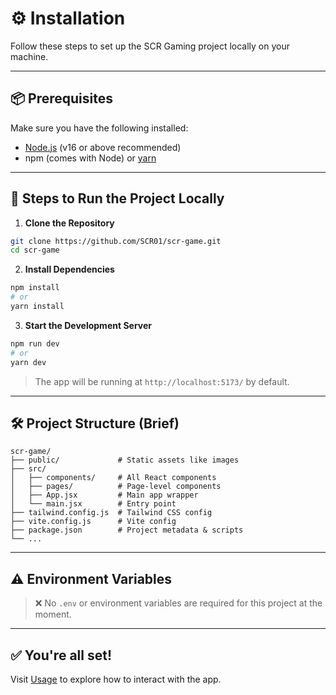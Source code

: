 # ⚙️ Installation

Follow these steps to set up the SCR Gaming project locally on your machine.

---

## 📦 Prerequisites

Make sure you have the following installed:

* [Node.js](https://nodejs.org/) (v16 or above recommended)
* npm (comes with Node) or [yarn](https://yarnpkg.com/)

---

## 🚀 Steps to Run the Project Locally

1. **Clone the Repository**

```bash
git clone https://github.com/SCR01/scr-game.git
cd scr-game
```

2. **Install Dependencies**

```bash
npm install
# or
yarn install
```

3. **Start the Development Server**

```bash
npm run dev
# or
yarn dev
```

> The app will be running at `http://localhost:5173/` by default.

---

## 🛠️ Project Structure (Brief)

```
scr-game/
├── public/             # Static assets like images
├── src/
│   ├── components/     # All React components
│   ├── pages/          # Page-level components
│   ├── App.jsx         # Main app wrapper
│   └── main.jsx        # Entry point
├── tailwind.config.js  # Tailwind CSS config
├── vite.config.js      # Vite config
├── package.json        # Project metadata & scripts
└── ...
```

---

## ⚠️ Environment Variables

> ❌ No `.env` or environment variables are required for this project at the moment.

---

## ✅ You're all set!

Visit [Usage](./usage.md) to explore how to interact with the app.